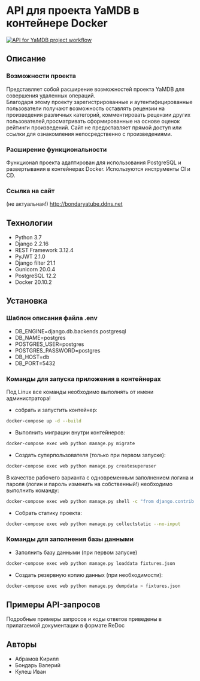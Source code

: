 # API для проекта YaMDB в контейнере Docker
[![API for YaMDB project workflow](https://github.com/bondarval/yamdb_final/actions/workflows/yamdb_workflow.yml/badge.svg?branch=main)](https://github.com/bondarval/yamdb_final/actions/workflows/yamdb_workflow.yml)
## Описание
### Возможности проекта
Представляет собой расширение возможностей проекта YaMDB для совершения удаленных операций.   
Благодаря этому проекту зарегистрированные и аутентифицированные пользователи получают 
возможность оставлять рецензии на произведения различных категорий, 
комментировать рецензии других пользователей,просматривать сформированные на основе оценок рейтинги произведений. 
Сайт не предоставляет прямой доступ или ссылки для ознакомления непосредственно с произведениями.
### Расширение функциональности
Функционал проекта адаптирован для использования PostgreSQL и развертывания в контейнерах Docker. Используются инструменты CI и CD.
### Ссылка на сайт
(не актуальная!)
http://bondaryatube.ddns.net
## Технологии
 - Python 3.7
 - Django 2.2.16
 - REST Framework 3.12.4
 - PyJWT 2.1.0
 - Django filter 21.1
 - Gunicorn 20.0.4
 - PostgreSQL 12.2
 - Docker 20.10.2
## Установка
### Шаблон описания файла .env
 - DB_ENGINE=django.db.backends.postgresql
 - DB_NAME=postgres
 - POSTGRES_USER=postgres
 - POSTGRES_PASSWORD=postgres
 - DB_HOST=db
 - DB_PORT=5432
### Команды для запуска приложения в контейнерах
Под Linux все команды необходимо выполнять от имени администратора! 
- собрать и запустить контейнер:
```bash
docker-compose up -d --build
```
- Выполнить миграции внутри контейнеров:
```bash
docker-compose exec web python manage.py migrate
```
- Создать суперпользователя (только при первом запуске):
```bash
docker-compose exec web python manage.py createsuperuser
```
В качестве рабочего варианта с одновременным заполнением логина и пароля (логин и пароль изменить на собственный!)
необходимо выполнить команду:
```bash
docker-compose exec web python manage.py shell -c "from django.contrib.auth.models import User; User.objects.create_superuser('admin', 'admin@example.com', 'adminpass')"
``` 
- Собрать статику проекта:
```bash
docker-compose exec web python manage.py collectstatic --no-input
``` 
### Команды для заполнения базы данными
- Заполнить базу данными (при первом запуске)
```bash
docker-compose exec web python manage.py loaddata fixtures.json
``` 
- Создать резервную копию данных (при необходимости):
```bash
docker-compose exec web python manage.py dumpdata > fixtures.json
```
## Примеры API-запросов
Подробные примеры запросов и коды ответов приведены в прилагаемой документации в формате ReDoc 
## Авторы
- Абрамов Кирилл
- Бондарь Валерий
- Кулеш Иван
